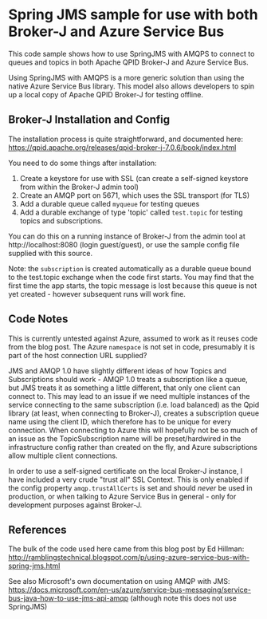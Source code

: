 Spring JMS sample for use with both Broker-J and Azure Service Bus
==================================================================

This code sample shows how to use SpringJMS with AMQPS to connect to
queues and topics in both Apache QPID Broker-J and Azure Service Bus.

Using SpringJMS with AMQPS is a more generic solution than using the
native Azure Service Bus library. This model also allows developers
to spin up a local copy of Apache QPID Broker-J for testing offline.

Broker-J Installation and Config
--------------------------------

The installation process is quite straightforward, and documented here:
https://qpid.apache.org/releases/qpid-broker-j-7.0.6/book/index.html

You need to do some things after installation:

1. Create a keystore for use with SSL (can create a self-signed keystore
from within the Broker-J admin tool)
2. Create an AMQP port on 5671, which uses the SSL transport (for TLS)
2. Add a durable queue called `myqueue` for testing queues
3. Add a durable exchange of type 'topic' called `test.topic` for testing
topics and subscriptions.

You can do this on a running instance of Broker-J from the admin tool
at http://localhost:8080 (login guest/guest), or use the sample config
file supplied with this source.

Note: the `subscription` is created automatically as a durable queue
bound to the test.topic exchange when the code first starts. You may
find that the first time the app starts, the topic message is lost
because this queue is not yet created - however subsequent runs
will work fine.

Code Notes
----------

This is currently untested against Azure, assumed to work as it reuses
code from the blog post. The Azure `namespace` is not set in code,
presumably it is part of the host connection URL supplied?

JMS and AMQP 1.0 have slightly different ideas of how Topics and Subscriptions
should work - AMQP 1.0 treats a subscription like a queue, but JMS treats it 
as something a little different, that only one client can connect to. This 
may lead to an issue if we need multiple instances of the service
connecting to the same subscription (i.e. load balanced) as the Qpid
library (at least, when connecting to Broker-J), creates a subscription
queue name using the client ID, which therefore has
to be unique for every connection. When connecting to Azure this will
hopefully not be so much of an issue as the TopicSubscription name will 
be preset/hardwired in the infrastructure config rather than created on the fly, and
Azure subscriptions allow multiple client connections.

In order to use a self-signed certificate on the local Broker-J instance,
I have included a very crude "trust all" SSL Context. This is only enabled
if the config property `amqp.trustAllCerts` is set and should *never* be used
in production, or when talking to Azure Service Bus in general - only for
development purposes against Broker-J.


References
----------

The bulk of the code used here came from this blog post by Ed Hillman:
http://ramblingstechnical.blogspot.com/p/using-azure-service-bus-with-spring-jms.html

See also Microsoft's own documentation on using AMQP with JMS:
https://docs.microsoft.com/en-us/azure/service-bus-messaging/service-bus-java-how-to-use-jms-api-amqp
(although note this does not use SpringJMS)
